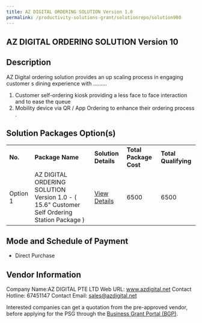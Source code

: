 ```yaml
---
title: AZ DIGITAL ORDERING SOLUTION Version 1.0
permalink: /productivity-solutions-grant/solutionrepo/solution980
---
```


## AZ DIGITAL ORDERING SOLUTION Version 10

## Description

AZ Digital ordering solution provides an up scaling process in engaging customer s dining experience with .........
1) Customer self-ordering kiosk providing a less face to face interaction and to ease the queue 
2) Mobility device via QR / App Ordering to enhance their ordering process .

## Solution Packages Option(s)

<table>
<tr>
<td><b>No.</b></td>
<td><b>Package Name</b></td>
<td><b>Solution Details</b></td>
<td><b>Total Package Cost</b></td>
<td><b>Total Qualifying</b></td>
</tr>
<tr>
<td>Option 1</td>
<td>AZ DIGITAL ORDERING SOLUTION Version 1.0 - ( 15.6" Customer Self Ordering Station Package )</td>
<td><a href='https://www.gobusiness.gov.sg/images/psg/Desensitised_AZ_Digital_Annex_3_CR_wef_11_Nov_2021_Part_1.pdf'>View Details</a></td>
<td>6500</td>
<td>6500</td>
</tr>
</table>

## Mode and Schedule of Payment

 - Direct Purchase

## Vendor Information

 Company Name:AZ DIGITAL PTE LTD 
Web URL: www.azdigital.net 
Contact Hotline: 67451147 
Contact Email: sales@azdigital.net 


Interested companies can get a quotation from the pre-approved vendor, before applying for the PSG through the <a href='https://www.businessgrants.gov.sg/'>Business Grant Portal (BGP)</a>.

<script src="/jquery/resize-tables.js"></script>
